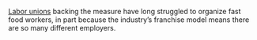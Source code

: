 [Labor unions](https://www.wsj.com/articles/california-fast-food-wages-would-be-set-by-government-under-bill-passed-by-state-senate-11661811509?mod=hp_lead_pos11) backing the measure have long struggled to organize fast food workers, in part because the industry’s franchise model means there are so many different employers.